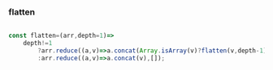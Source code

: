 ### flatten

```JavaScript

const flatten=(arr,depth=1)=>
    depth!=1
        ?arr.reduce((a,v)=>a.concat(Array.isArray(v)?flatten(v,depth-1):v),[])
        :arr.reduce((a,v)=>a.concat(v),[]);
```
